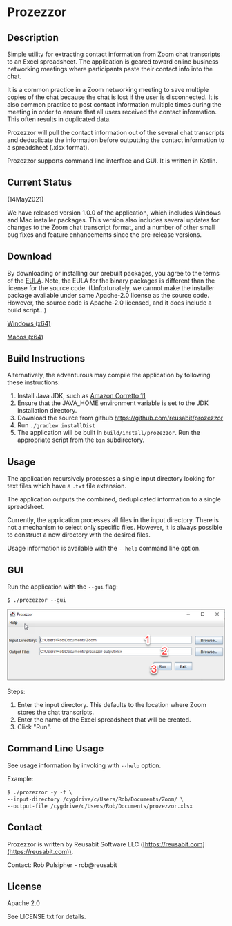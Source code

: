 # Prozezzor

## Description

Simple utility for extracting contact information from Zoom chat 
transcripts to an Excel spreadsheet. The application is geared 
toward online business networking 
meetings where participants paste their contact info into the chat. 

It is a common practice in a Zoom networking meeting to save multiple
copies of the chat because the chat is lost if the user is 
disconnected. It is also common practice to post contact information
multiple times during the meeting in order to ensure that all users
received the contact information. This often results in duplicated
data.

Prozezzor will pull the contact information out of the several chat transcripts
and deduplicate the information before outputting the contact information
to a spreadsheet (.xlsx format).

Prozezzor supports command line interface and GUI. It is written in Kotlin.


## Current Status

(14May2021)

We have released version 1.0.0 of the application, which includes Windows and
Mac installer packages. This version also includes several updates for
changes to the Zoom chat transcript format, and a number of other small bug
fixes and feature enhancements since the pre-release versions.

## Download

By downloading or installing our prebuilt packages, you agree to the terms of
the [EULA](https://github.com/reusabit/prozezzor/blob/master/src/installer/resources/eula_for_installer.txt).
Note, the EULA for the binary packages is different than the license for the source code. (Unfortunately, we cannot make the installer
package available under same Apache-2.0 license as the source code. However,
the source code is Apache-2.0 licensed, and it does include a build script...)

[Windows (x64)](https://github.com/reusabit/prozezzor/releases/download/v1.0.0/Prozezzor_windows-x64_1_0_0.exe)

[Macos (x64)](https://github.com/reusabit/prozezzor/releases/download/v1.0.0/Prozezzor_macos_1_0_0.dmg)

## Build Instructions

Alternatively, the adventurous may compile the application by following 
these instructions:

1. Install Java JDK, such as 
   [Amazon Corretto 11](https://docs.aws.amazon.com/corretto/latest/corretto-11-ug/downloads-list.html)
2. Ensure that the JAVA_HOME environment variable is set to the JDK
   installation directory.
3. Download the source from github https://github.com/reusabit/prozezzor
4. Run ```./gradlew installDist```
5. The application will be built in ```build/install/prozezzor```. Run
   the appropriate script from the ```bin``` subdirectory.

## Usage

The application recursively processes a single input directory 
looking for text files which have a ```.txt``` file extension.

The application outputs the combined, deduplicated information to
a single spreadsheet.

Currently, the application processes all files in the input directory.
There is not a mechanism to select only specific files. However,
it is always possible to construct a new directory with the desired
files.

Usage information is available with the ```--help``` command line
option.

## GUI

Run the application with the ```--gui``` flag:

```
$ ./prozezzor --gui
```

![Screenshot of GUI with labeled steps](doc/guiScreenshot.png)

Steps:
1. Enter the input directory. This defaults to the location where
   Zoom stores the chat transcripts.
2. Enter the name of the Excel spreadsheet that will be created.
3. Click "Run".

## Command Line Usage

See usage information by invoking with ```--help``` option.

Example:

```
$ ./prozezzor -y -f \
--input-directory /cygdrive/c/Users/Rob/Documents/Zoom/ \
--output-file /cygdrive/c/Users/Rob/Documents/prozezzor.xlsx
```

## Contact

Prozezzor is written by Reusabit Software LLC ([https://reusabit.com](https://reusabit.com)).

Contact: Rob Pulsipher - rob@reusabit

## License

Apache 2.0

See LICENSE.txt for details.
